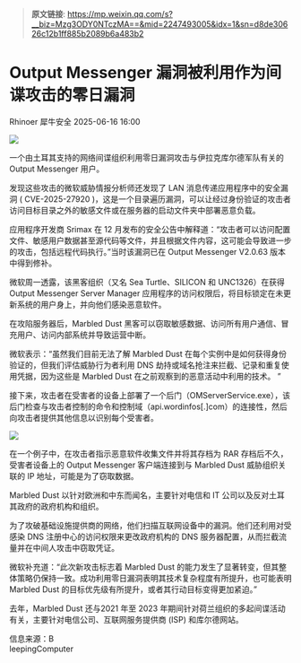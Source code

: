 > **原文链接**: https://mp.weixin.qq.com/s?__biz=Mzg3ODY0NTczMA==&mid=2247493005&idx=1&sn=d8de30626c12b1ff885b2089b6a483b2

#  Output Messenger 漏洞被利用作为间谍攻击的零日漏洞  
Rhinoer  犀牛安全   2025-06-16 16:00  
  
![](https://mmbiz.qpic.cn/mmbiz_png/qvpgicaewUBlkqb2UwXDnXb0MYfKajE4rKHxojRvFUI2rou2Km6MVUQGXVLoBJavibFQTLMS9EZcoBWh03EGZkWw/640?wx_fmt=png&from=appmsg "")  
  
一个由土耳其支持的网络间谍组织利用零日漏洞攻击与伊拉克库尔德军队有关的 Output Messenger 用户。  
  
发现这些攻击的微软威胁情报分析师还发现了 LAN 消息传递应用程序中的安全漏洞 ( CVE-2025-27920 )，这是一个目录遍历漏洞，可以让经过身份验证的攻击者访问目标目录之外的敏感文件或在服务器的启动文件夹中部署恶意负载。  
  
应用程序开发商 Srimax 在 12 月发布的安全公告中解释道：“攻击者可以访问配置文件、敏感用户数据甚至源代码等文件，并且根据文件内容，这可能会导致进一步的攻击，包括远程代码执行。”当时该漏洞已在 Output Messenger V2.0.63 版本中得到修补。  
  
微软周一透露，该黑客组织（又名 Sea Turtle、SILICON 和 UNC1326）在获得 Output Messenger Server Manager 应用程序的访问权限后，将目标锁定在未更新系统的用户身上，并向他们感染恶意软件。  
  
在攻陷服务器后，Marbled Dust 黑客可以窃取敏感数据、访问所有用户通信、冒充用户、访问内部系统并导致运营中断。  
  
微软表示：“虽然我们目前无法了解 Marbled Dust 在每个实例中是如何获得身份验证的，但我们评估威胁行为者利用 DNS 劫持或域名抢注来拦截、记录和重复使用凭据，因为这些是 Marbled Dust 在之前观察到的恶意活动中利用的技术。 ”  
  
接下来，攻击者在受害者的设备上部署了一个后门（OMServerService.exe），该后门检查与攻击者控制的命令和控制域（api.wordinfos[.]com）的连接性，然后向攻击者提供其他信息以识别每个受害者。  
  
![](https://mmbiz.qpic.cn/mmbiz_png/qvpgicaewUBlkqb2UwXDnXb0MYfKajE4rc3XTic1IpgbOfLRiaYczEfQJ0fXmnLSCcrYu6M1hwXYj2Nlllqzia5EUw/640?wx_fmt=png&from=appmsg "")  
  
在一个例子中，在攻击者指示恶意软件收集文件并将其存档为 RAR 存档后不久，受害者设备上的 Output Messenger 客户端连接到与 Marbled Dust 威胁组织关联的 IP 地址，可能是为了窃取数据。  
  
Marbled Dust 以针对欧洲和中东而闻名，主要针对电信和 IT 公司以及反对土耳其政府的政府机构和组织。  
  
为了攻破基础设施提供商的网络，他们扫描互联网设备中的漏洞。他们还利用对受感染 DNS 注册中心的访问权限来更改政府机构的 DNS 服务器配置，从而拦截流量并在中间人攻击中窃取凭证。  
  
微软补充道：“此次新攻击标志着 Marbled Dust 的能力发生了显著转变，但其整体策略仍保持一致。成功利用零日漏洞表明其技术复杂程度有所提升，也可能表明 Marbled Dust 的目标优先级有所提升，或者其行动目标变得更加紧迫。”  
  
去年，Marbled Dust 还与2021 年至 2023 年期间针对荷兰组织的多起间谍活动有关，主要针对电信公司、互联网服务提供商 (ISP) 和库尔德网站。  
  
  
信息来源：B  
leepingComputer  
  
